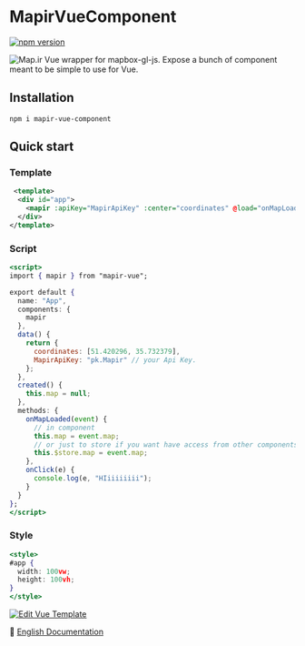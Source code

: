 # MapirVueComponent
[![npm version](https://badge.fury.io/js/mapir-vue.svg)](https://www.npmjs.com/package/mapir-vue-component)

![Map.ir](https://map.ir/css/images/mapir-logo.png) Vue wrapper for mapbox-gl-js. Expose a bunch of component meant to be simple to use for Vue.

## Installation

```
npm i mapir-vue-component
```

## Quick start 

### Template
```xml
 <template>
  <div id="app">
    <mapir :apiKey="MapirApiKey" :center="coordinates" @load="onMapLoaded" @click="onClick"/>
  </div>
</template>
```
### Script
```jsx
<script>
import { mapir } from "mapir-vue";

export default {
  name: "App",
  components: {
    mapir
  },
  data() {
    return {
      coordinates: [51.420296, 35.732379],
      MapirApiKey: "pk.Mapir" // your Api Key.
    };
  },
  created() {
    this.map = null;
  },
  methods: {
    onMapLoaded(event) {
      // in component
      this.map = event.map;
      // or just to store if you want have access from other components
      this.$store.map = event.map;
    },
    onClick(e) {
      console.log(e, "HIiiiiiiii");
    }
  }
};
</script>
```
### Style
```jsx
<style>
#app {
  width: 100vw;
  height: 100vh;
}
</style>
```
[![Edit Vue Template](https://codesandbox.io/static/img/play-codesandbox.svg)](https://codesandbox.io/s/vue-template-xo2c9?fontsize=14)

📖 [English Documentation](https://map-ir.github.io/mapir-vue/)
